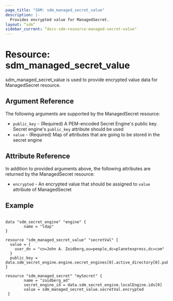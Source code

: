 ```yaml
---
page_title: "SDM: sdm_managed_secret_value"
description: |-
  Provides encrypted value for ManagedSecret.
layout: “sdm”
sidebar_current: “docs-sdm-resource-managed-secret-value"
---
```

# Resource: sdm_managed_secret_value

sdm_managed_secret_value is used to provide encrypted value data for ManagedSecret resource.

## Argument Reference
The following arguments are supported by the ManagedSecret resource:
* `public_key` - (Required) A PEM-encoded Secret Engine's public key. Secret engine's `public_key` attribute should be used
* `value` - (Required) Map of attributes that are going to be stored in the secret engine

## Attribute Reference
In addition to provided arguments above, the following attributes are returned by the ManagedSecret resource:
* `encrypted` - An encrypted value that should be assigned to `value` attribute of ManagedSecret

## Example

```

data "sdm_secret_engine" "engine" {
        name = "ldap"
}

resource "sdm_managed_secret_value" "secretVal" {
  value = {
    user_dn = "cn=John A. Zoidberg,ou=people,dc=planetexpress,dc=com"
  }
  public_key = data.sdm_secret_engine.engine.secret_engines[0].active_directory[0].public_key
}

resource "sdm_managed_secret" "mySecret" {
        name = "zoidberg_ad"
        secret_engine_id = data.sdm_secret_engine.localEngine.ids[0]
        value = sdm_managed_secret_value.secretVal.encrypted
 }
```
